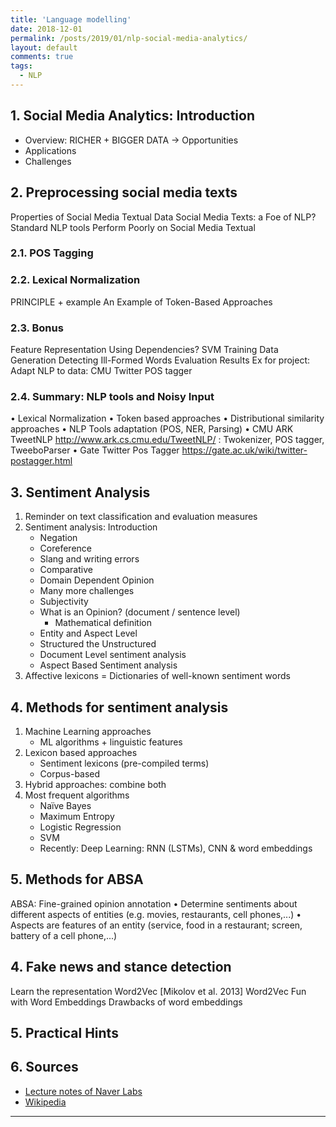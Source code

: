 ```yaml
---
title: 'Language modelling'
date: 2018-12-01
permalink: /posts/2019/01/nlp-social-media-analytics/
layout: default
comments: true
tags:
  - NLP
---
```


## 1. Social Media Analytics: Introduction

* Overview: RICHER + BIGGER DATA -> Opportunities
* Applications
* Challenges

## 2. Preprocessing social media texts

Properties of Social Media Textual Data
Social Media Texts: a Foe of NLP?
Standard NLP tools Perform Poorly on Social Media Textual

### 2.1. POS Tagging

### 2.2. Lexical Normalization
PRINCIPLE + example
An Example of Token-Based Approaches

### 2.3. Bonus
Feature Representation Using Dependencies?
SVM Training Data Generation
Detecting Ill-Formed Words
Evaluation Results
Ex for project: Adapt NLP to data: CMU Twitter POS tagger

### 2.4. Summary: NLP tools and Noisy Input
• Lexical Normalization
    • Token based approaches
    • Distributional similarity approaches
• NLP Tools adaptation (POS, NER, Parsing)
    • CMU ARK TweetNLP http://www.ark.cs.cmu.edu/TweetNLP/ : Twokenizer, POS
    tagger, TweeboParser
    • Gate Twitter Pos Tagger https://gate.ac.uk/wiki/twitter-postagger.html

## 3. Sentiment Analysis

1. Reminder on text classification and evaluation measures
2. Sentiment analysis: Introduction
    * Negation
    * Coreference
    * Slang and writing errors
    * Comparative
    * Domain Dependent Opinion
    * Many more challenges
    * Subjectivity
    * What is an Opinion? (document / sentence level)
        * Mathematical definition
    * Entity and Aspect Level
    * Structured the Unstructured
    * Document Level sentiment analysis
    * Aspect Based Sentiment analysis
3. Affective lexicons = Dictionaries of well-known sentiment words

## 4. Methods for sentiment analysis

1. Machine Learning approaches
    * ML algorithms + linguistic features
2. Lexicon based approaches
    * Sentiment lexicons (pre-compiled terms)
    * Corpus-based
3. Hybrid approaches: combine both
4. Most frequent algorithms
    * Naïve Bayes
    * Maximum Entropy
    * Logistic Regression
    * SVM
    * Recently: Deep Learning: RNN (LSTMs), CNN & word embeddings

## 5. Methods for ABSA

ABSA: Fine-grained opinion annotation
• Determine sentiments about different aspects of entities (e.g. movies, restaurants, cell phones,...)
• Aspects are features of an entity (service, food in a restaurant; screen, battery of a cell phone,...)

## 4. Fake news and stance detection
Learn the representation
Word2Vec [Mikolov et al. 2013]
Word2Vec
Fun with Word Embeddings
Drawbacks of word embeddings

## 5. Practical Hints

## 6. Sources

- [Lecture notes of Naver Labs](http://www.europe.naverlabs.com/Research/Natural-Language-Processing)
- [Wikipedia](en.wikipedia.org)

------
